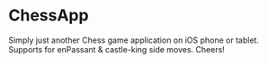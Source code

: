 # ChessApp
Simply just another Chess game application on iOS phone or tablet. Supports for enPassant &amp; castle-king side moves. Cheers!

